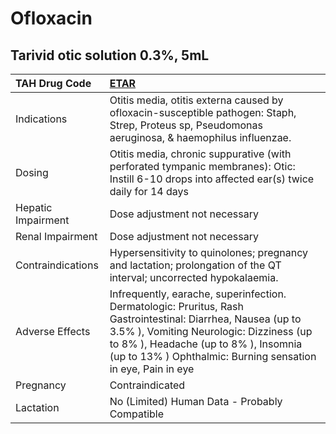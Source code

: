 # Ofloxacin

## Tarivid otic solution 0.3%, 5mL

| TAH Drug Code      | [**ETAR**](https://www.tahsda.org.tw/drugs/hissearch.php?drug_code=ETAR)                                                                                                                                                                                        |
|:-------------------|:----------------------------------------------------------------------------------------------------------------------------------------------------------------------------------------------------------------------------------------------------------------|
| Indications        | Otitis media, otitis externa caused by ofloxacin-susceptible pathogen: Staph, Strep, Proteus sp, Pseudomonas aeruginosa, & haemophilus influenzae.                                                                                                              |
| Dosing             | Otitis media, chronic suppurative (with perforated tympanic membranes): Otic: Instill 6-10 drops into affected ear(s) twice daily for 14 days                                                                                                                   |
| Hepatic Impairment | Dose adjustment not necessary                                                                                                                                                                                                                                   |
| Renal Impairment   | Dose adjustment not necessary                                                                                                                                                                                                                                   |
| Contraindications  | Hypersensitivity to quinolones; pregnancy and lactation; prolongation of the QT interval; uncorrected hypokalaemia.                                                                                                                                             |
| Adverse Effects    | Infrequently, earache, superinfection. Dermatologic: Pruritus, Rash Gastrointestinal: Diarrhea, Nausea (up to 3.5% ), Vomiting Neurologic: Dizziness (up to 8% ), Headache (up to 8% ), Insomnia (up to 13% ) Ophthalmic: Burning sensation in eye, Pain in eye |
| Pregnancy          | Contraindicated                                                                                                                                                                                                                                                 |
| Lactation          | No (Limited) Human Data - Probably Compatible                                                                                                                                                                                                                   |

